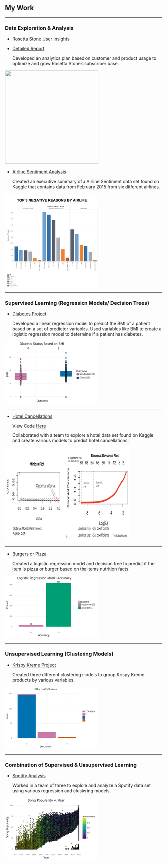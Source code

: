## My Work

---
### Data Exploration & Analysis
-  [Rosetta Stone User Insights](https://github.com/kayla-cho/Rosetta-Stone-User-Insights/raw/main/Rosetta%20Stone%20User%20Insights.pdf)
-  [Detailed Report](https://github.com/kayla-cho/Rosetta-Stone-User-Insights/raw/main/Detailed%20Report.pdf)
  
   Developed an analytics plan based on customer and product usage to optimize and grow Rosetta Stone’s subscriber base.

<img src="images/Inactive_Users.png" width="300" height="300"/>

- [Airline Sentiment Analysis](https://github.com/kayla-cho/Airline-Sentiment/raw/main/Airline%20Sentiment%20Analysis.pdf)
  
    Created an executive summary of a Airline Sentiment data set found on Kaggle that contains data from February 2015 from six different airlines.

<img src="images/airline.negative.reasons.png" width="300" height="300"/>

---

### Supervised Learning (Regression Models/ Decision Trees)

- [Diabetes Project](https://github.com/kayla-cho/Diabetes-Project/blob/bf73000b8e218cf5aac442b3a25568762356a535/Project1.ipynb)
  
  Developed a linear regression model to predict the BMI of a patient based on a set of predictor variables. Used variables like BMI to create a logistic regression model to determine if a patient has diabetes. 
  
<img src="images/Unknown copy.png" width="300" height="200"/>


---

- [Hotel Cancellations](https://github.com/kayla-cho/hotel-cancellations/blob/49feb3cca2e5d88761282868d7006e0e82eb40c4/Hotels%20%20Presentation.pdf)

  View Code [Here](https://github.com/kayla-cho/hotel-cancellations/blob/3ec6950bca746a22f4e206df6fc8d1fa6edee2c0/Final.nb.html)
  
  Collaborated with a team to explore a hotel data set found on Kaggle and create various models to predict hotel cancellations.  
<img src="images/ElasticNet.png" width="400" height="300"/>

---

- [Burgers or Pizza](https://github.com/kayla-cho/burgers-or-pizza/blob/8a59e914ba12b4e209a5d2396b17bbb9617c8d59/Burgers%20or%20Pizza%20Project.ipynb)
  
  Created a logistic regression model and decision tree to predict if the item is pizza or burger based on the items nutrition facts. 

<img src="images/Unknown-1.png" width="300" height="200"/>

---

### Unsupervised Learning (Clustering Models) 
- [Krispy Kreme Project](https://github.com/kayla-cho/krispy-kreme/blob/89cafe14d45d22f4b63489d803023ade2caf57f7/Krispy%20Kreme%20Project.ipynb)
  
  Created three different clustering models to group Krispy Kreme products by various variables.
  
<img src="images/Unknown.png" width="300" height="200"/>

---

### Combination of Supervised & Unsupervised Learning
  
- [Spotify Analysis](https://github.com/kayla-cho/spotify/blob/a8e4bddf1f6a82b527eb4cdcacd4d14832a89bb6/Final_Project.ipynb)
  
  Worked in a team of three to explore and analyze a Spotify data set using various regression and clustering models. 
  
<img src="images/Unknown-3.png" width="300" height="200"/>

